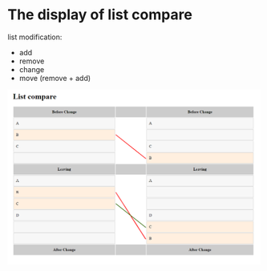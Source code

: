 # The display of list compare

list modification:

- add
- remove
- change
- move (remove + add)

![table](table.png)